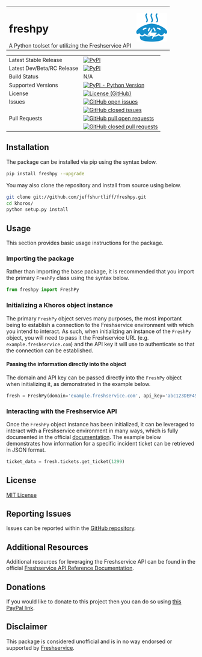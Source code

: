 <table style="border: 0;">
    <tr style="border: 0;">
        <td style="border: 0; vertical-align: top;">
            <h1>freshpy</h1>
            A Python toolset for utilizing the Freshservice API
        </td>
        <td style="border: 0; vertical-align: middle;">
            <img src="docs/freshpy-logo.png" style="max-height: 75px;"/>
        </td>
    </tr>
</table>

<table>
    <tr>
        <td>Latest Stable Release</td>
        <td>
            <a href='https://pypi.org/project/freshpy/'>
                <img alt="PyPI" src="https://img.shields.io/pypi/v/fresphy">
            </a>
        </td>
    </tr>
    <tr>
        <td>Latest Dev/Beta/RC Release</td>
        <td>
            <a href='https://pypi.org/project/freshpy/#history'>
                <img alt="PyPI" src="https://img.shields.io/badge/pypi-1.0.0dev1-blue">
            </a>
        </td>
    </tr>
    <tr>
        <td>Build Status</td>
        <td>
            N/A
            <!--
            <a href="https://github.com/jeffshurtliff/freshpy/blob/master/.github/workflows/pythonpackage.yml">
                <img alt="GitHub Workflow Status" 
                src="https://img.shields.io/github/workflow/status/jeffshurtliff/khoros/Python package">
            </a>
            -->
        </td>
    </tr>
    <tr>
        <td>Supported Versions</td>
        <td>
            <a href='https://pypi.org/project/freshpy/'>
                <img alt="PyPI - Python Version" src="https://img.shields.io/pypi/pyversions/freshpy">
            </a>
        </td>
    </tr>
    <!--
    <tr>
        <td>Code Coverage</td>
        <td>
            <a href="https://codecov.io/gh/jeffshurtliff/freshpy">
                <img src="https://codecov.io/gh/jeffshurtliff/freshpy/branch/master/graph/badge.svg" />
            </a>
        </td>
    </tr>
    <tr>
        <td>Code Quality (LGTM)</td>
        <td>
            <a href="https://lgtm.com/projects/g/jeffshurtliff/freshpy">
            <img alt="LGTM Grade" src="https://img.shields.io/lgtm/grade/python/github/jeffshurtliff/freshpy">
            </a>
        </td>
    </tr>
    <tr>
        <td>CodeFactor Grade</td>
        <td>
            <a href="https://lgtm.com/projects/g/jeffshurtliff/freshpy">
            <img alt="CodeFactor Grade" src="https://img.shields.io/codefactor/grade/github/jeffshurtliff/freshpy">
            </a>
        </td>
    </tr>
    <tr>
        <td>Documentation</td>
        <td>
            <a href='https://freshpy.readthedocs.io/en/latest/?badge=latest'>
                <img src='https://readthedocs.org/projects/freshpy/badge/?version=latest' alt='Documentation Status' /><br />
            </a>
        </td>
    </tr>
    <tr>
        <td>Security Audits</td>
        <td>
            <a href="https://github.com/marketplace/actions/python-security-check-using-bandit">
                <img alt="Bandit" src="https://img.shields.io/badge/security-bandit-yellow.svg">
            </a><br />
            <a href="https://github.com/marketplace/actions/pycharm-python-security-scanner">
                <img alt="PyCharm Security Scanner" src="https://img.shields.io/badge/security-pycharm%20security%20scanner-green">
            </a>
        </td>
    </tr>
    -->
    <tr>
        <td>License</td>
        <td>
            <a href="https://github.com/jeffshurtliff/freshpy/blob/master/LICENSE">
                <img alt="License (GitHub)" src="https://img.shields.io/github/license/jeffshurtliff/freshpy">
            </a>
        </td>
    </tr>
    <tr>
        <td style="vertical-align: top;">Issues</td>
        <td>
            <a href="https://github.com/jeffshurtliff/freshpy/issues">
                <img style="margin-bottom:5px;" alt="GitHub open issues" src="https://img.shields.io/github/issues-raw/jeffshurtliff/freshpy"><br />
            </a>
            <a href="https://github.com/jeffshurtliff/freshpy/issues">
                <img alt="GitHub closed issues" src="https://img.shields.io/github/issues-closed-raw/jeffshurtliff/freshpy">
            </a>
        </td>
    </tr>
    <tr>
        <td style="vertical-align: top;">Pull Requests</td>
        <td>
            <a href="https://github.com/jeffshurtliff/freshpy/pulls">
                <img style="margin-bottom:5px;" alt="GitHub pull open requests" src="https://img.shields.io/github/issues-pr-raw/jeffshurtliff/freshpy"><br />
            </a>
            <a href="https://github.com/jeffshurtliff/freshpy/pulls">
                <img alt="GitHub closed pull requests" src="https://img.shields.io/github/issues-pr-closed-raw/jeffshurtliff/freshpy">
            </a>
        </td>
    </tr>
</table>

## Installation
The package can be installed via pip using the syntax below.

```sh
pip install freshpy --upgrade
```

You may also clone the repository and install from source using below.

```sh
git clone git://github.com/jeffshurtliff/freshpy.git
cd khoros/
python setup.py install
```

## Usage
This section provides basic usage instructions for the package.

### Importing the package
Rather than importing the base package, it is recommended that you import the primary `FreshPy` class using the syntax
below.

```python
from freshpy import FreshPy
```

### Initializing a Khoros object instance
The primary `FreshPy` object serves many purposes, the most important being to establish a connection to the 
Freshservice environment with which you intend to interact. As such, when initializing an instance of the `FreshPy` 
object, you will need to pass it the Freshservice URL (e.g. `example.freshservice.com`) and the API key it will use 
to authenticate so that the connection can be established.

#### Passing the information directly into the object
The domain and API key can be passed directly into the `FreshPy` object when initializing it, as
demonstrated in the example below.

```python
fresh = FreshPy(domain='example.freshservice.com', api_key='abc123DEF456')
```

### Interacting with the Freshservice API
Once the `FreshPy` object instance has been initialized, it can be leveraged to interact with a Freshservice
environment in many ways, which is fully documented in the official
[documentation](https://api.freshservice.com/). The example below demonstrates how information for a specific incident 
ticket can be retrieved in JSON format.

```python
ticket_data = fresh.tickets.get_ticket(1299)
```

## License
[MIT License](https://github.com/jeffshurtliff/freshpy/blob/master/LICENSE)

## Reporting Issues
Issues can be reported within the [GitHub repository](https://github.com/jeffshurtliff/freshpy/issues).

## Additional Resources
Additional resources for leveraging the Freshservice API can be found in the official
[Freshservice API Reference Documentation](https://api.freshservice.com/s).

## Donations
If you would like to donate to this project then you can do so using 
[this PayPal link](https://www.paypal.com/cgi-bin/webscr?cmd=_donations&business=XDZ8M6UV6EFK6&item_name=FreshPy&currency_code=USD).

## Disclaimer
This package is considered unofficial and is in no way endorsed or supported by 
[Freshservice](https://www.freshservice.com).

